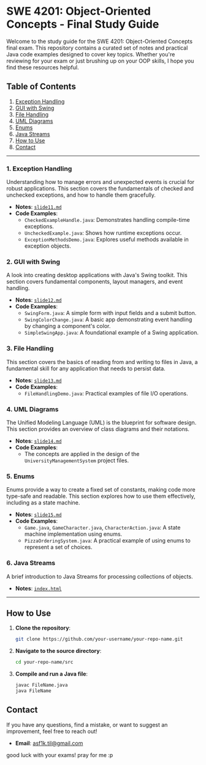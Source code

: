 # SWE 4201: Object-Oriented Concepts - Final Study Guide

Welcome to the study guide for the SWE 4201: Object-Oriented Concepts final exam. This repository contains a curated set of notes and practical Java code examples designed to cover key topics. Whether you're reviewing for your exam or just brushing up on your OOP skills, I hope you find these resources helpful.

## Table of Contents

1.  [Exception Handling](#1-exception-handling)
2.  [GUI with Swing](#2-gui-with-swing)
3.  [File Handling](#3-file-handling)
4.  [UML Diagrams](#4-uml-diagrams)
5.  [Enums](#5-enums)
6.  [Java Streams](#6-java-streams)
7.  [How to Use](#how-to-use)
8.  [Contact](#contact)

---

### 1. Exception Handling

Understanding how to manage errors and unexpected events is crucial for robust applications. This section covers the fundamentals of checked and unchecked exceptions, and how to handle them gracefully.

-   **Notes**: [`slide11.md`](./src/slide11.md)
-   **Code Examples**:
    -   `CheckedExampleHandle.java`: Demonstrates handling compile-time exceptions.
    -   `UncheckedExample.java`: Shows how runtime exceptions occur.
    -   `ExceptionMethodsDemo.java`: Explores useful methods available in exception objects.

### 2. GUI with Swing

A look into creating desktop applications with Java's Swing toolkit. This section covers fundamental components, layout managers, and event handling.

-   **Notes**: [`slide12.md`](./src/slide12.md)
-   **Code Examples**:
    -   `SwingForm.java`: A simple form with input fields and a submit button.
    -   `SwingColorChange.java`: A basic app demonstrating event handling by changing a component's color.
    -   `SimpleSwingApp.java`: A foundational example of a Swing application.

### 3. File Handling

This section covers the basics of reading from and writing to files in Java, a fundamental skill for any application that needs to persist data.

-   **Notes**: [`slide13.md`](./src/slide13.md)
-   **Code Examples**:
    -   `FileHandlingDemo.java`: Practical examples of file I/O operations.

### 4. UML Diagrams

The Unified Modeling Language (UML) is the blueprint for software design. This section provides an overview of class diagrams and their notations.

-   **Notes**: [`slide14.md`](./src/slide14.md)
-   **Code Examples**:
    -   The concepts are applied in the design of the `UniversityManagementSystem` project files.

### 5. Enums

Enums provide a way to create a fixed set of constants, making code more type-safe and readable. This section explores how to use them effectively, including as a state machine.

-   **Notes**: [`slide15.md`](./src/slide15.md)
-   **Code Examples**:
    -   `Game.java`, `GameCharacter.java`, `CharacterAction.java`: A state machine implementation using enums.
    -   `PizzaOrderingSystem.java`: A practical example of using enums to represent a set of choices.

### 6. Java Streams

A brief introduction to Java Streams for processing collections of objects.

-   **Notes**: [`index.html`](./index.html)

---

## How to Use

1.  **Clone the repository**:
    ```bash
    git clone https://github.com/your-username/your-repo-name.git
    ```
2.  **Navigate to the source directory**:
    ```bash
    cd your-repo-name/src
    ```
3.  **Compile and run a Java file**:
    ```bash
    javac FileName.java
    java FileName
    ```

## Contact

If you have any questions, find a mistake, or want to suggest an improvement, feel free to reach out!

-   **Email**: <asf1k.til@gmail.com>

good luck with your exams! pray for me :p

